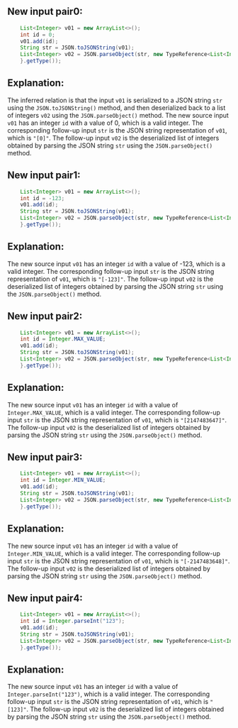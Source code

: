 ## New input pair0:
```java
    List<Integer> v01 = new ArrayList<>();
    int id = 0;
    v01.add(id);
    String str = JSON.toJSONString(v01);
    List<Integer> v02 = JSON.parseObject(str, new TypeReference<List<Integer>>() {
    }.getType());
```

## Explanation:
The inferred relation is that the input `v01` is serialized to a JSON string `str` using the `JSON.toJSONString()` method, and then deserialized back to a list of integers `v02` using the `JSON.parseObject()` method. The new source input `v01` has an integer `id` with a value of 0, which is a valid integer. The corresponding follow-up input `str` is the JSON string representation of `v01`, which is `"[0]"`. The follow-up input `v02` is the deserialized list of integers obtained by parsing the JSON string `str` using the `JSON.parseObject()` method.

## New input pair1:
```java
    List<Integer> v01 = new ArrayList<>();
    int id = -123;
    v01.add(id);
    String str = JSON.toJSONString(v01);
    List<Integer> v02 = JSON.parseObject(str, new TypeReference<List<Integer>>() {
    }.getType());
```

## Explanation:
The new source input `v01` has an integer `id` with a value of -123, which is a valid integer. The corresponding follow-up input `str` is the JSON string representation of `v01`, which is `"[-123]"`. The follow-up input `v02` is the deserialized list of integers obtained by parsing the JSON string `str` using the `JSON.parseObject()` method.

## New input pair2:
```java
    List<Integer> v01 = new ArrayList<>();
    int id = Integer.MAX_VALUE;
    v01.add(id);
    String str = JSON.toJSONString(v01);
    List<Integer> v02 = JSON.parseObject(str, new TypeReference<List<Integer>>() {
    }.getType());
```

## Explanation:
The new source input `v01` has an integer `id` with a value of `Integer.MAX_VALUE`, which is a valid integer. The corresponding follow-up input `str` is the JSON string representation of `v01`, which is `"[2147483647]"`. The follow-up input `v02` is the deserialized list of integers obtained by parsing the JSON string `str` using the `JSON.parseObject()` method.

## New input pair3:
```java
    List<Integer> v01 = new ArrayList<>();
    int id = Integer.MIN_VALUE;
    v01.add(id);
    String str = JSON.toJSONString(v01);
    List<Integer> v02 = JSON.parseObject(str, new TypeReference<List<Integer>>() {
    }.getType());
```

## Explanation:
The new source input `v01` has an integer `id` with a value of `Integer.MIN_VALUE`, which is a valid integer. The corresponding follow-up input `str` is the JSON string representation of `v01`, which is `"[-2147483648]"`. The follow-up input `v02` is the deserialized list of integers obtained by parsing the JSON string `str` using the `JSON.parseObject()` method.

## New input pair4:
```java
    List<Integer> v01 = new ArrayList<>();
    int id = Integer.parseInt("123");
    v01.add(id);
    String str = JSON.toJSONString(v01);
    List<Integer> v02 = JSON.parseObject(str, new TypeReference<List<Integer>>() {
    }.getType());
```

## Explanation:
The new source input `v01` has an integer `id` with a value of `Integer.parseInt("123")`, which is a valid integer. The corresponding follow-up input `str` is the JSON string representation of `v01`, which is `"[123]"`. The follow-up input `v02` is the deserialized list of integers obtained by parsing the JSON string `str` using the `JSON.parseObject()` method.
